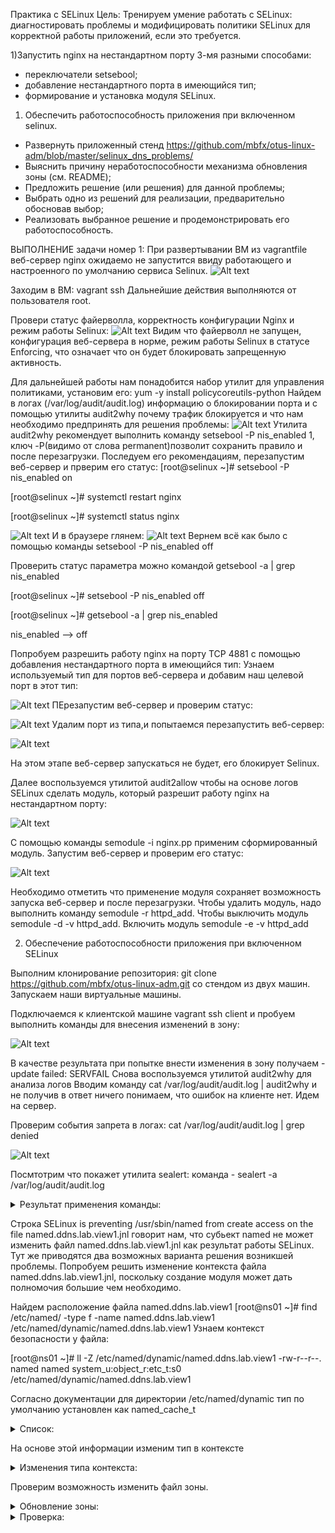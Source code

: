 Практика с SELinux Цель: Тренируем умение работать с SELinux: диагностировать проблемы и модифицировать политики SELinux для корректной работы приложений, если это требуется.

1)Запустить nginx на нестандартном порту 3-мя разными способами:
- переключатели setsebool;
- добавление нестандартного порта в имеющийся тип;
- формирование и установка модуля SELinux. 

1) Обеспечить работоспособность приложения при включенном selinux.
 - Развернуть приложенный стенд https://github.com/mbfx/otus-linux-adm/blob/master/selinux_dns_problems/
 - Выяснить причину неработоспособности механизма обновления зоны (см. README);
 - Предложить решение (или решения) для данной проблемы;
 - Выбрать одно из решений для реализации, предварительно обосновав выбор;
 - Реализовать выбранное решение и продемонстрировать его работоспособность.

 ВЫПОЛНЕНИЕ задачи номер 1:
 При развертывании ВМ из vagrantfile веб-сервер nginx ожидаемо не запустится ввиду работающего и настроенного по умолчанию сервиса Selinux.
 ![Alt text](https://github.com/catalist3/otus/blob/master/task12Selinx/images/ErrorStartNginx.png?raw=true)

 Заходим в ВМ: vagrant ssh
 Дальнейшие действия выполняются от пользователя root.

Провери статус файерволла, корректность конфигурации Nginx и режим работы Selinux:
![Alt text](https://github.com/catalist3/otus/blob/master/task12Selinx/images/Statuses.png?raw=true)
Видим что файерволл не запущен, конфигурация веб-сервера в норме, режим работы Selinux в статусе Enforcing, что означает что он будет блокировать запрещенную активность.

Для дальнейшей работы нам понадобится набор утилит для управления политиками, установим его: yum -y install policycoreutils-python
Найдем в логах (/var/log/audit/audit.log) информацию о блокировании порта и с помощью утилиты audit2why почему трафик блокируется и что нам необходимо предпринять для решения проблемы:
![Alt text](https://github.com/catalist3/otus/blob/master/task12Selinx/images/audit.png?raw=true)
Утилита audit2why рекомендует выполнить команду setsebool -P nis_enabled 1, ключ -P(видимо от слова permanent)позволит сохранить правило и после перезагрузки. Последуем его рекомендациям, перезапустим веб-сервер и прверим его статус:
[root@selinux ~]# setsebool -P nis_enabled on

[root@selinux ~]# systemctl restart nginx

[root@selinux ~]# systemctl status nginx

![Alt text](https://github.com/catalist3/otus/blob/master/task12Selinx/images/ngstatus1.png?raw=true)
И в браузере глянем:
![Alt text](https://github.com/catalist3/otus/blob/master/task12Selinx/images/browserstatus.png?raw=true)
Вернем всё как было с помощью команды setsebool -P nis_enabled off 

Проверить статус параметра можно командой getsebool -a | grep nis_enabled 

[root@selinux ~]# setsebool -P nis_enabled off 

[root@selinux ~]# getsebool -a | grep nis_enabled 

nis_enabled --> off

Попробуем разрешить работу nginx на порту TCP 4881 c помощью добавления нестандартного порта в имеющийся тип:
Узнаем используемый тип для портов веб-сервера и добавим наш целевой порт в этот тип:

![Alt text](https://github.com/catalist3/otus/blob/master/task12Selinx/images/port_to_type.png?raw=true)
ПЕрезапустим веб-сервер и проверим статус:

![Alt text](https://github.com/catalist3/otus/blob/master/task12Selinx/images/ngstatus2.png?raw=true)
Удалим порт из типа,и попытаемся перезапустить веб-сервер:

![Alt text](https://github.com/catalist3/otus/blob/master/task12Selinx/images/ngstatus3.png?raw=true)

На этом этапе веб-сервер запускаться не будет, его блокирует Selinux.

Далее воспользуемся утилитой audit2allow чтобы на основе логов SELinux сделать модуль, который разрешит работу nginx на нестандартном порту:

![Alt text](https://github.com/catalist3/otus/blob/master/task12Selinx/images/allowmodule.png?raw=true)

С помощью команды semodule -i nginx.pp применим сформированный модуль.
Запустим веб-сервер и проверим его статус:

![Alt text](https://github.com/catalist3/otus/blob/master/task12Selinx/images/ngstatus4.png?raw=true)

Необходимо отметить что применение модуля сохраняет возможность запуска веб-сервер и после перезагрузки.
Чтобы удалить модуль, надо выполнить команду semodule -r httpd_add. Чтобы выключить модуль semodule -d -v httpd_add. Включить модуль semodule -e -v httpd_add


2. Обеспечение работоспособности приложения при включенном SELinux

Выполним клонирование репозитория: git clone https://github.com/mbfx/otus-linux-adm.git со стендом из двух машин.
Запускаем наши виртуальные машины.

Подключаемся к клиентской машине vagrant ssh client и пробуем выполнить команды для внесения изменений в зону:

![Alt text](https://github.com/catalist3/otus/blob/master/task12Selinx/images/eneterDNSlab.png?raw=true)

В качестве результата при попытке внести изменения в зону получаем  - update failed: SERVFAIL
Снова воспользуемся утилитой audit2why для анализа логов
Вводим команду cat /var/log/audit/audit.log | audit2why и не получив в ответ ничего понимаем, что ошибок на клиенте нет. Идем на сервер.

Проверим события запрета в логах: cat /var/log/audit/audit.log | grep denied

![Alt text](https://github.com/catalist3/otus/blob/master/task12Selinx/images/grepauditlog.png?raw=true)

Посмтотрим что покажет утилита sealert: команда - sealert -a /var/log/audit/audit.log

<details>
  <summary>Результат применения команды:</summary>

  ```
  94% donetype=AVC msg=audit(1694204151.954:1932): avc:  denied  { write } for  pid=5181 comm="isc-worker0000" name="named" dev="sda1" ino=67552240 scontext=system_u:system_r:named_t:s0 tcontext=system_u:object_r:named_zone_t:s0 tclass=dir permissive=0
 
**** Invalid AVC allowed in current policy ***

100% done
found 1 alerts in /var/log/audit/audit.log
--------------------------------------------------------------------------------

SELinux is preventing /usr/sbin/named from create access on the file named.ddns.lab.view1.jnl.

*****  Plugin catchall_labels (83.8 confidence) suggests   *******************

If you want to allow named to have create access on the named.ddns.lab.view1.jnl file
Then you need to change the label on named.ddns.lab.view1.jnl
Do
# semanage fcontext -a -t FILE_TYPE 'named.ddns.lab.view1.jnl'
where FILE_TYPE is one of the following: dnssec_trigger_var_run_t, ipa_var_lib_t, krb5_host_rcache_t, krb5_keytab_t, named_cache_t, named_log_t, named_tmp_t, named_var_run_t, named_zone_t.
Then execute:
restorecon -v 'named.ddns.lab.view1.jnl'


*****  Plugin catchall (17.1 confidence) suggests   **************************

If you believe that named should be allowed create access on the named.ddns.lab.view1.jnl file by default.
Then you should report this as a bug.
You can generate a local policy module to allow this access.
Do
allow this access for now by executing:
# ausearch -c 'isc-worker0000' --raw | audit2allow -M my-iscworker0000
# semodule -i my-iscworker0000.pp


Additional Information:
Source Context                system_u:system_r:named_t:s0
Target Context                system_u:object_r:etc_t:s0
Target Objects                named.ddns.lab.view1.jnl [ file ]
Source                        isc-worker0000
Source Path                   /usr/sbin/named
Port                          <Unknown>
Host                          <Unknown>
Source RPM Packages           bind-9.11.4-26.P2.el7_9.14.x86_64
Target RPM Packages           
Policy RPM                    selinux-policy-3.13.1-266.el7.noarch
Selinux Enabled               True
Policy Type                   targeted
Enforcing Mode                Enforcing
Host Name                     ns01
Platform                      Linux ns01 3.10.0-1127.el7.x86_64 #1 SMP Tue Mar
                              31 23:36:51 UTC 2020 x86_64 x86_64
Alert Count                   1
First Seen                    2023-09-08 20:33:13 UTC
Last Seen                     2023-09-08 20:33:13 UTC
Local ID                      821db288-5719-408f-9408-a92f0fc2279d

Raw Audit Messages
type=AVC msg=audit(1694205193.577:1968): avc:  denied  { create } for  pid=5181 comm="isc-worker0000" name="named.ddns.lab.view1.jnl" scontext=system_u:system_r:named_t:s0 tcontext=system_u:object_r:etc_t:s0 tclass=file permissive=0


type=SYSCALL msg=audit(1694205193.577:1968): arch=x86_64 syscall=open success=no exit=EACCES a0=7fe513db8050 a1=241 a2=1b6 a3=24 items=0 ppid=1 pid=5181 auid=4294967295 uid=25 gid=25 euid=25 suid=25 fsuid=25 egid=25 sgid=25 fsgid=25 tty=(none) ses=4294967295 comm=isc-worker0000 exe=/usr/sbin/named subj=system_u:system_r:named_t:s0 key=(null)

Hash: isc-worker0000,named_t,etc_t,file,create

```

</details>

Строка SELinux is preventing /usr/sbin/named from create access on the file named.ddns.lab.view1.jnl говорит нам, что субьект named не может изменить файл named.ddns.lab.view1.jnl как результат работы SELinux.
Тут же приводятся два возможных варианта  решения возникшей проблемы. Попробуем решить изменение контекста файла named.ddns.lab.view1.jnl, поскольку создание модуля может дать полномочия большие чем необходимо.

Найдем расположение файла named.ddns.lab.view1 
[root@ns01 ~]# find /etc/named/ -type f -name named.ddns.lab.view1
/etc/named/dynamic/named.ddns.lab.view1
Узнаем контекст безопасности у файла:

[root@ns01 ~]# ll -Z /etc/named/dynamic/named.ddns.lab.view1
-rw-r--r--. named named system_u:object_r:etc_t:s0 /etc/named/dynamic/named.ddns.lab.view1

Согласно документации для директории /etc/named/dynamic тип по умолчанию установлен как named_cache_t
<details>
  <summary>Список:</summary>
```
named_cache_t
/var/named/data(/.*)?
/var/named/slaves(/.*)?
/var/named/dynamic(/.*)?
/var/named/chroot/var/tmp(/.*)?
/var/named/chroot/var/named/data(/.*)?
/var/named/chroot/var/named/slaves(/.*)?
/var/named/chroot/var/named/dynamic(/.*)?
```
</details>

На основе этой информации изменим тип в контексте

<details>
  <summary>Изменения типа контекста:</summary>
```
[root@ns01 ~]# semanage fcontext -a -t named_cache_t '/etc/named/dynamic(/.*)?'
[root@ns01 ~]# restorecon -R -v /etc/named/dynamic/
restorecon reset /etc/named/dynamic context unconfined_u:object_r:etc_t:s0->unconfined_u:object_r:named_cache_t:s0
restorecon reset /etc/named/dynamic/named.ddns.lab context system_u:object_r:etc_t:s0->system_u:object_r:named_cache_t:s0
restorecon reset /etc/named/dynamic/named.ddns.lab.view1 context system_u:object_r:etc_t:s0->system_u:object_r:named_cache_t:s0
```
</details>

Проверим возможность изменить файл зоны.
<details>
  <summary>Обновление зоны:</summary>
[vagrant@client ~]$ nsupdate -k /etc/named.zonetransfer.key
> server 192.168.50.10
> zone ddns.lab
> update add www.ddns.lab. 60 A 192.168.50.15
> send
> quit
</details>

<details>
  <summary>Проверка:</summary>
[vagrant@client ~]$ dig www.ddns.lab

; <<>> DiG 9.11.4-P2-RedHat-9.11.4-26.P2.el7_9.14 <<>> www.ddns.lab
;; global options: +cmd
;; Got answer:
;; ->>HEADER<<- opcode: QUERY, status: NOERROR, id: 22679
;; flags: qr aa rd ra; QUERY: 1, ANSWER: 1, AUTHORITY: 1, ADDITIONAL: 2

;; OPT PSEUDOSECTION:
; EDNS: version: 0, flags:; udp: 4096
;; QUESTION SECTION:
;www.ddns.lab.			IN	A

;; ANSWER SECTION:
www.ddns.lab.		60	IN	A	192.168.50.15

;; AUTHORITY SECTION:
ddns.lab.		3600	IN	NS	ns01.dns.lab.

;; ADDITIONAL SECTION:
ns01.dns.lab.		3600	IN	A	192.168.50.10

;; Query time: 14 msec
;; SERVER: 192.168.50.10#53(192.168.50.10)
;; WHEN: Fri Sep 08 21:47:27 UTC 2023
;; MSG SIZE  rcvd: 96
</details>
